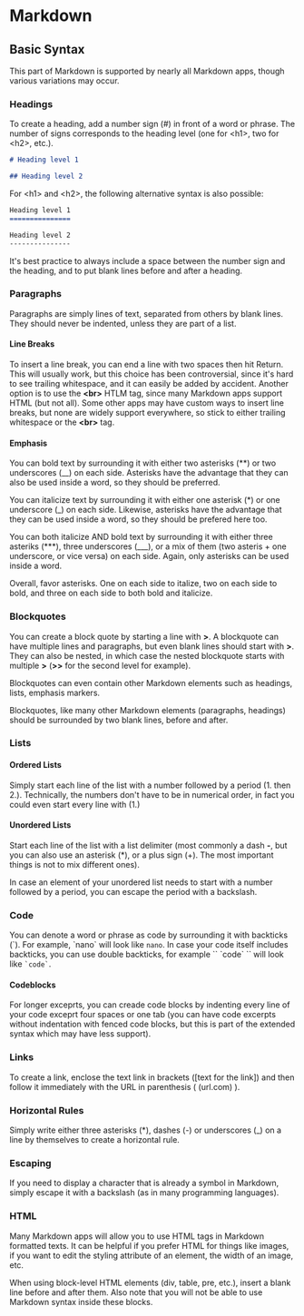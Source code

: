 # Markdown

## Basic Syntax

This part of Markdown is supported by nearly all Markdown apps, though various variations may occur.

### Headings

To create a heading, add a number sign (#) in front of a word or phrase. The number of signs 
corresponds to the heading level (one for \<h1>, two for \<h2>, etc.).

```markdown
# Heading level 1

## Heading level 2
```

For \<h1> and \<h2>, the following alternative syntax is also possible:

```Markdown
Heading level 1
===============

Heading level 2
---------------
```

It's best practice to always include a space between the number sign and the heading, and to put
blank lines before and after a heading.

### Paragraphs

Paragraphs are simply lines of text, separated from others by blank lines. They should never be
indented, unless they are part of a list.

#### Line Breaks

To insert a line break, you can end a line with two spaces then hit Return. This will usually work,
but this choice has been controversial, since it's hard to see trailing whitespace, and it can 
easily be added by accident. Another option is to use the **\<br>** HTLM tag, since many Markdown
apps support HTML (but not all). Some other apps may have custom ways to insert line breaks, but 
none are widely support everywhere, so stick to either trailing whitespace or the **\<br>** tag.

#### Emphasis

You can bold text by surrounding it with either two asterisks (**) or two underscores (__) on each
side. Asterisks have the advantage that they can also be used inside a word, so they should be
preferred.

You can italicize text by surrounding it with either one asterisk (*) or one underscore (_) on each
side. Likewise, asterisks have the advantage that they can be used inside a word, so they should be
prefered here too.

You can both italicize AND bold text by surrounding it with either three asteriks (***), three
underscores (___), or a mix of them (two asteris + one underscore, or vice versa) on each side. 
Again, only asterisks can be used inside a word.

Overall, favor asterisks. One on each side to italize, two on each side to bold, and three on each
side to both bold and italicize.

### Blockquotes

You can create a block quote by starting a line with **>**. A blockquote can have multiple lines and
paragraphs, but even blank lines should start with **>**. They can also be nested, in which case the
nested blockquote starts with multiple **>** (**>>** for the second level for example).

Blockquotes can even contain other Markdown elements such as headings, lists, emphasis markers. 

Blockquotes, like many other Markdown elements (paragraphs, headings) should be surrounded by two
blank lines, before and after.

### Lists

#### Ordered Lists

Simply start each line of the list with a number followed by a period (1. then 2.). Technically, the
numbers don't have to be in numerical order, in fact you could even start every line with (1.)

#### Unordered Lists

Start each line of the list with a list delimiter (most commonly a dash **-**, but you can also use
an asterisk (*), or a plus sign (+). The most important things is not to mix different ones).

In case an element of your unordered list needs to start with a number followed by a period, you can
escape the period with a backslash.

### Code

You can denote a word or phrase as code by surrounding it with backticks (\`). For example, \`nano\`
will look like `nano`. In case your code itself includes backticks, you can use double backticks,
for example \`\` \`code\` \`\` will look like `` `code` ``.

#### Codeblocks

For longer exceprts, you can creade code blocks by indenting every line of your code exceprt
four spaces or one tab (you can have code excerpts without indentation with fenced code blocks,
but this is part of the extended syntax which may have less support).

### Links

To create a link, enclose the text link in brackets ([text for the link]) and then follow it 
immediately with the URL in parenthesis ( (url.com) ). 

### Horizontal Rules

Simply write either three asterisks (*), dashes (-) or underscores (_) on a line by themselves to 
create a horizontal rule.

### Escaping

If you need to display a character that is already a symbol in Markdown, simply escape it with a
backslash (as in many programming languages).

### HTML

Many Markdown apps will allow you to use HTML tags in Markdown formatted texts. It can be helpful
if you prefer HTML for things like images, if you want to edit the styling attribute of an element,
the width of an image, etc.

When using block-level HTML elements (div, table, pre, etc.), insert a blank line before and after
them. Also note that you will not be able to use Markdown syntax inside these blocks.